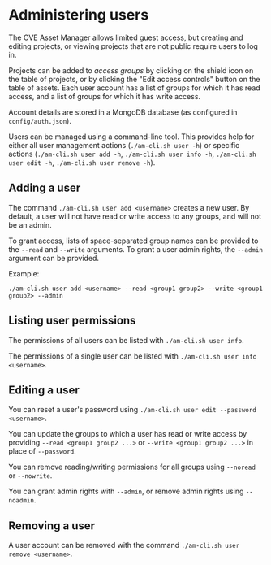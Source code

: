 # Administering users

The OVE Asset Manager allows limited guest access, but creating and editing projects, or viewing projects that are not public require users to log in.

Projects can be added to *access groups* by clicking on the shield icon on the table of projects, or by clicking the "Edit access controls" button on the table of assets.
Each user account has a list of groups for which it has read access, and a list of groups for which it has write access.

Account details are stored in a MongoDB database (as configured in `config/auth.json`).

Users can be managed using a command-line tool.
This provides help for either all user management actions (`./am-cli.sh user -h`) or specific actions (`./am-cli.sh user add -h`, `./am-cli.sh user info -h`, `./am-cli.sh user edit -h`, `./am-cli.sh user remove -h`).

## Adding a user

The command `./am-cli.sh user add <username>` creates a new user.
By default, a user will not have read or write access to any groups, and will not be an admin.

To grant access, lists of space-separated group names can be provided to the ``--read`` and ``--write`` arguments.
To grant a user admin rights, the ``--admin`` argument can be provided.

Example:

`./am-cli.sh user add <username> --read <group1 group2> --write <group1 group2> --admin`

## Listing user permissions

The permissions of all users can be listed with `./am-cli.sh user info`.

The permissions of a single user can be listed with `./am-cli.sh user info <username>`.

## Editing a user

You can reset a user's password using `./am-cli.sh user edit --password <username>`.

You can update the groups to which a user has read or write access by providing `--read <group1 group2 ...>` or `--write <group1 group2 ...>` in place of `--password`.

You can remove reading/writing permissions for all groups using `--noread` or `--nowrite`.

You can grant admin rights with `--admin`, or remove admin rights using `--noadmin`.

## Removing a user

A user account can be removed with the command `./am-cli.sh user remove <username>`.
